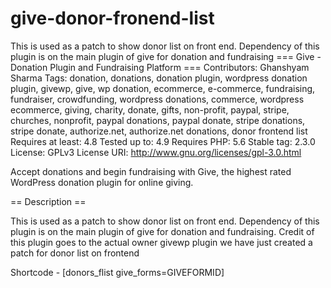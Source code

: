 # give-donor-fronend-list
This is used as a patch to show donor list on front end. Dependency of this plugin is on the main plugin of give for donation and fundraising 
=== Give - Donation Plugin and Fundraising Platform ===
Contributors: Ghanshyam Sharma
Tags: donation, donations, donation plugin, wordpress donation plugin, givewp, give, wp donation, ecommerce, e-commerce, fundraising, fundraiser, crowdfunding, wordpress donations, commerce, wordpress ecommerce, giving, charity, donate, gifts, non-profit, paypal, stripe,
churches, nonprofit, paypal donations, paypal donate, stripe donations, stripe donate, authorize.net, authorize.net donations, donor frontend list
Requires at least: 4.8
Tested up to: 4.9
Requires PHP: 5.6
Stable tag: 2.3.0
License: GPLv3
License URI: http://www.gnu.org/licenses/gpl-3.0.html

Accept donations and begin fundraising with Give, the highest rated WordPress donation plugin for online giving.

== Description ==

This is used as a patch to show donor list on front end. Dependency of this plugin is on the main plugin of give for donation and fundraising. Credit of this plugin goes to the actual owner givewp plugin we have just created a patch for donor list on frontend



Shortcode - [donors_flist give_forms=GIVEFORMID]
